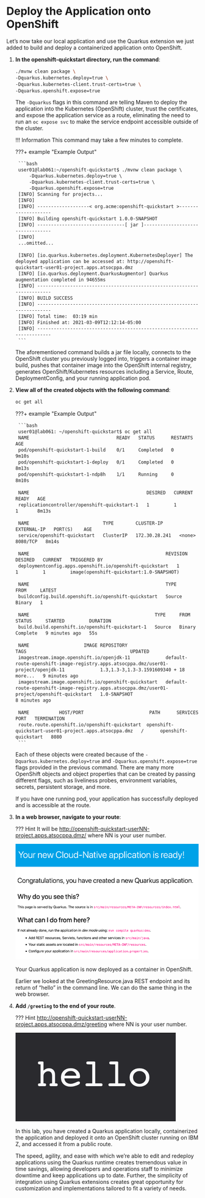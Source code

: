 # Deploy the Application onto OpenShift

Let’s now take our local application and use the Quarkus extension we just added to build and deploy a containerized application onto OpenShift.

1. **In the openshift-quickstart directory, run the command**:

    ```bash
    ./mvnw clean package \
    -Dquarkus.kubernetes.deploy=true \
    -Dquarkus.kubernetes-client.trust-certs=true \
    -Dquarkus.openshift.expose=true
    ```

    The `-Dquarkus` flags in this command are telling Maven to deploy the application into the Kubernetes (OpenShift) cluster, trust the certificates, and expose the application service as a route, eliminating the need to run an `oc expose svc` to make the service endpoint accessible outside of the cluster.

    !!! Information
        This command may take a few minutes to complete.

    ???+ example "Example Output"

        ```bash
        user01@lab061:~/openshift-quickstart$ ./mvnw clean package \
            -Dquarkus.kubernetes.deploy=true \
            -Dquarkus.kubernetes-client.trust-certs=true \
            -Dquarkus.openshift.expose=true
        [INFO] Scanning for projects...
        [INFO] 
        [INFO] -------------------< org.acme:openshift-quickstart >--------------------
        [INFO] Building openshift-quickstart 1.0.0-SNAPSHOT
        [INFO] --------------------------------[ jar ]---------------------------------
        [INFO] 
        ...omitted...

        [INFO] [io.quarkus.kubernetes.deployment.KubernetesDeployer] The deployed application can be accessed at: http://openshift-quickstart-user01-project.apps.atsocppa.dmz
        [INFO] [io.quarkus.deployment.QuarkusAugmentor] Quarkus augmentation completed in 94655ms
        [INFO] ------------------------------------------------------------------------
        [INFO] BUILD SUCCESS
        [INFO] ------------------------------------------------------------------------
        [INFO] Total time:  03:19 min
        [INFO] Finished at: 2021-03-09T12:12:14-05:00
        [INFO] ------------------------------------------------------------------------
        ```

    The aforementioned command builds a jar file locally, connects to the OpenShift cluster you previously logged into, triggers a container image build, pushes that container image into the OpenShift internal registry, generates OpenShift/Kubernetes resources including a Service, Route, DeploymentConfig, and your running application pod.

1. **View all of the created objects with the following command**:

    ```bash
    oc get all
    ```

    ???+ example "Example Output"

        ```bash
        user01@lab061: ~/openshift-quickstart$ oc get all
        NAME                                READY   STATUS      RESTARTS   AGE
        pod/openshift-quickstart-1-build    0/1     Completed   0          9m10s
        pod/openshift-quickstart-1-deploy   0/1     Completed   0          8m13s
        pod/openshift-quickstart-1-ndp8h    1/1     Running     0          8m10s

        NAME                                           DESIRED   CURRENT   READY   AGE
        replicationcontroller/openshift-quickstart-1   1         1         1       8m13s

        NAME                           TYPE        CLUSTER-IP      EXTERNAL-IP   PORT(S)    AGE
        service/openshift-quickstart   ClusterIP   172.30.28.241   <none>        8080/TCP   8m14s

        NAME                                                  REVISION   DESIRED   CURRENT   TRIGGERED BY
        deploymentconfig.apps.openshift.io/openshift-quickstart   1          1         1         image(openshift-quickstart:1.0-SNAPSHOT)

        NAME                                                  TYPE     FROM     LATEST
        buildconfig.build.openshift.io/openshift-quickstart   Source   Binary   1

        NAME                                              TYPE     FROM     STATUS     STARTED         DURATION
        build.build.openshift.io/openshift-quickstart-1   Source   Binary   Complete   9 minutes ago   55s

        NAME                    IMAGE REPOSITORY                                 TAGS                                      UPDATED
        imagestream.image.openshift.io/openjdk-11             default-route-openshift-image-registry.apps.atsocppa.dmz/user01-project/openjdk-11             1.3,1.3-3,1.3-3.1591609340 + 18 more...   9 minutes ago
        imagestream.image.openshift.io/openshift-quickstart   default-route-openshift-image-registry.apps.atsocppa.dmz/user01-project/openshift-quickstart   1.0-SNAPSHOT                              8 minutes ago

        NAME           HOST/PORT                        PATH      SERVICES               PORT   TERMINATION  
        route.route.openshift.io/openshift-quickstart  openshift-quickstart-user01-project.apps.atsocppa.dmz   /      openshift-quickstart   8080
        ```

    Each of these objects were created because of the `-Dquarkus.kubernetes.deploy=true` and `-Dquarkus.openshift.expose=true` flags provided in the previous command. There are many more OpenShift objects and object properties that can be created by passing different flags, such as liveliness probes, environment variables, secrets, persistent storage, and more.

    If you have one running pod, your application has successfully deployed and is accessible at the route.

1. **In a web browser, navigate to your route**:

    ??? Hint
        It will be <http://openshift-quickstart-userNN-project.apps.atsocppa.dmz/> where NN is your user number.

    ![quarkus-main](images/quarkus-main.png)

    Your Quarkus application is now deployed as a container in OpenShift.

    Earlier we looked at the GreetingResource.java REST endpoint and its return of “hello” in the command line. We can do the same thing in the web browser.

1. **Add `/greeting` to the end of your route**.

    ??? Hint
        <http://openshift-quickstart-userNN-project.apps.atsocppa.dmz/greeting> where NN is your user number.

    ![hello](images/hello.png)

    In this lab, you have created a Quarkus application locally, containerized the application and deployed it onto an OpenShift cluster running on IBM Z, and accessed it from a public route.

    The speed, agility, and ease with which we’re able to edit and redeploy applications using the Quarkus runtime creates tremendous value in time savings, allowing developers and operations staff to minimize downtime and keep applications up to date. Further, the simplicity of integration using Quarkus extensions creates great opportunity for customization and implementations tailored to fit a variety of needs.
